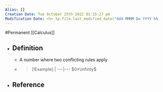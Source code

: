 ```yaml
---
Alias: []
Creation Date: Tue October 25th 2022 01:15:27 pm 
Modification Date: <%+ tp.file.last_modified_date("ddd MMMM Do YYYY hh:mm:ss a") %>
---
```

#Permanent [[Calculus]]

- ## Definition
	- A number where two conflicting rules apply
	- > [!Example]
	  > |
	  > ---|---
	  > $0*\infinty$
- ## Reference